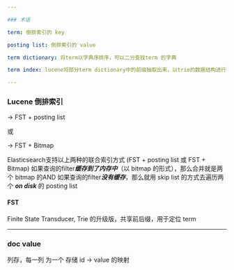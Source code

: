 ```yaml
---

### 术语

term: 倒排索引的 key

posting list: 倒排索引的 value

term dictionary: 将term以字典序排序，可以二分查找term 的字典

term index: lucene将部分term dictionary中的前缀抽取出来，以trie的数据结构进行组织并存储在内存中，这就是term index

---
```


### Lucene 倒排索引

-> FST + posting list

或

-> FST + Bitmap

Elasticsearch支持以上两种的联合索引方式 (FST + posting list 或 FST + Bitmap)
如果查询的filter***缓存到了内存中***（以 bitmap 的形式），那么合并就是两个 bitmap 的AND
如果查询的filter***没有缓存***，那么就用 skip list 的方式去遍历两个 ***on disk*** 的 posting list

#### FST

Finite State Transducer, Trie 的升级版，共享前后缀，用于定位 term

---

### doc value

列存，每一列 为一个 存储 id -> value 的映射

